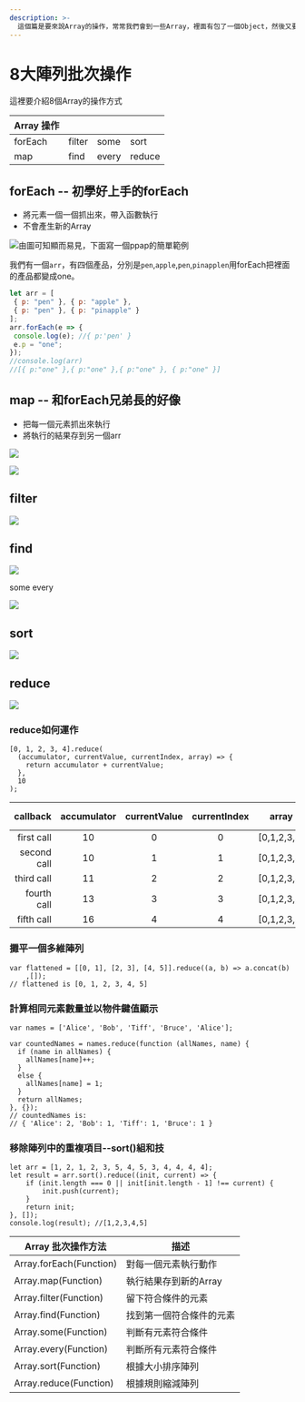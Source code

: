 ```yaml
---
description: >-
  這個篇是要來說Array的操作，常常我們會到一些Array，裡面有包了一個Object，然後又要對這個Object作很多的事情，但是那一個操是最好的，那就要好好的來想一下，希望這篇對讀者有幫助。
---
```


# 8大陣列批次操作

這裡要介紹8個Array的操作方式

| Array 操作 |        |       |        |
| -------- | ------ | ----- | ------ |
| forEach  | filter | some  | sort   |
| map      | find   | every | reduce |

## forEach -- 初學好上手的forEach

* 將元素一個一個抓出來，帶入函數執行
* 不會產生新的Array

![由圖可知顯而易見，下面寫一個ppap的簡單範例](<../.gitbook/assets/截圖 2020-03-08 下午10.03.49.png>)

我們有一個`arr`，有四個產品，分別是`pen`,`apple`,`pen`,`pinapplen`用forEach把裡面的產品都變成one。

```javascript
let arr = [
 { p: "pen" }, { p: "apple" }, 
 { p: "pen" }, { p: "pinapple" }
];
arr.forEach(e => {
 console.log(e); //{ p:'pen' }
 e.p = "one";
});
//console.log(arr)
//[{ p:"one" },{ p:"one" },{ p:"one" }, { p:"one" }]
```

## map -- 和forEach兄弟長的好像

* 把每一個元素抓出來執行
* 將執行的結果存到另一個arr

![](<../.gitbook/assets/截圖 2020-03-08 下午10.05.29.png>)

![](<../.gitbook/assets/截圖 2020-03-08 下午10.06.35.png>)

## filter&#x20;

![](<../.gitbook/assets/截圖 2020-03-08 下午10.07.20.png>)

## find

![](<../.gitbook/assets/截圖 2020-03-08 下午10.08.05.png>)

some every

![](<../.gitbook/assets/截圖 2020-03-08 下午10.09.00.png>)

## sort

![](<../.gitbook/assets/截圖 2020-03-08 下午10.09.45.png>)

## reduce

![](<../.gitbook/assets/截圖 2020-03-08 下午10.10.36.png>)

### reduce如何運作

```
[0, 1, 2, 3, 4].reduce(
  (accumulator, currentValue, currentIndex, array) => {
    return accumulator + currentValue;
  },
  10
);
```

|    callback | accumulator | currentValue | currentIndex |     array    | return value |
| ----------: | :---------: | :----------: | :----------: | :----------: | :----------: |
|  first call |      10     |       0      |       0      | \[0,1,2,3,4] |      10      |
| second call |      10     |       1      |       1      | \[0,1,2,3,4] |      11      |
|  third call |      11     |       2      |       2      | \[0,1,2,3,4] |      13      |
| fourth call |      13     |       3      |       3      | \[0,1,2,3,4] |      16      |
|  fifth call |      16     |       4      |       4      | \[0,1,2,3,4] |      20      |

### 攤平一個多維陣列

```
var flattened = [[0, 1], [2, 3], [4, 5]].reduce((a, b) => a.concat(b)
    ,[]);
// flattened is [0, 1, 2, 3, 4, 5]
```

### 計算相同元素數量並以物件鍵值顯示

```
var names = ['Alice', 'Bob', 'Tiff', 'Bruce', 'Alice'];

var countedNames = names.reduce(function (allNames, name) { 
  if (name in allNames) {
    allNames[name]++;
  }
  else {
    allNames[name] = 1;
  }
  return allNames;
}, {});
// countedNames is:
// { 'Alice': 2, 'Bob': 1, 'Tiff': 1, 'Bruce': 1 }
```

### 移除陣列中的重複項目--sort()組和技

```
let arr = [1, 2, 1, 2, 3, 5, 4, 5, 3, 4, 4, 4, 4];
let result = arr.sort().reduce((init, current) => {
    if (init.length === 0 || init[init.length - 1] !== current) {
        init.push(current);
    }
    return init;
}, []);
console.log(result); //[1,2,3,4,5]
```

| Array 批次操作方法            | 描述            |
| ----------------------- | ------------- |
| Array.forEach(Function) | 對每一個元素執行動作    |
| Array.map(Function)     | 執行結果存到新的Array |
| Array.filter(Function)  | 留下符合條件的元素     |
| Array.find(Function)    | 找到第一個符合條件的元素  |
| Array.some(Function)    | 判斷有元素符合條件     |
| Array.every(Function)   | 判斷所有元素符合條件    |
| Array.sort(Function)    | 根據大小排序陣列      |
| Array.reduce(Function)  | 根據規則縮減陣列      |
